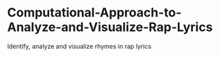 # Computational-Approach-to-Analyze-and-Visualize-Rap-Lyrics
Identify, analyze and visualize rhymes in rap lyrics
